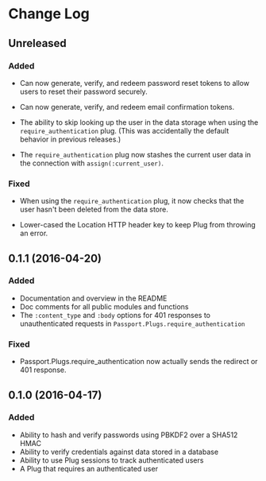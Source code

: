 # Change Log

## Unreleased

### Added

- Can now generate, verify, and redeem password reset tokens to allow users to
  reset their password securely.

- Can now generate, verify, and redeem email confirmation tokens.

- The ability to skip looking up the user in the data storage when using the
  `require_authentication` plug. (This was accidentally the default behavior in
  previous releases.)

- The `require_authentication` plug now stashes the current user data in the
  connection with `assign(:current_user)`.

### Fixed

- When using the `require_authentication` plug, it now checks that the user
  hasn't been deleted from the data store.

- Lower-cased the Location HTTP header key to keep Plug from throwing an error.


## 0.1.1  (2016-04-20)

### Added

- Documentation and overview in the README
- Doc comments for all public modules and functions
- The `:content_type` and `:body` options for 401 responses to unauthenticated
  requests in `Passport.Plugs.require_authentication`

### Fixed

- Passport.Plugs.require_authentication now actually sends the redirect or 401
  response.


## 0.1.0  (2016-04-17)

### Added

- Ability to hash and verify passwords using PBKDF2 over a SHA512 HMAC
- Ability to verify credentials against data stored in a database
- Ability to use Plug sessions to track authenticated users
- A Plug that requires an authenticated user
